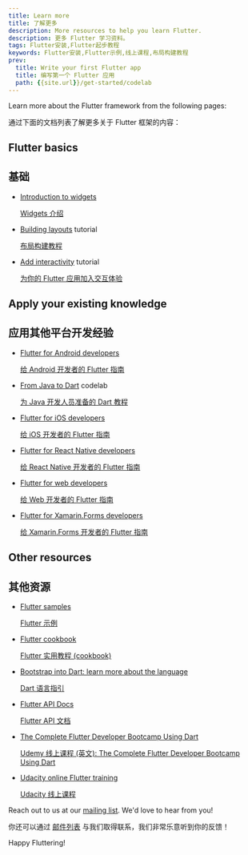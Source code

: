 ```yaml
---
title: Learn more
title: 了解更多
description: More resources to help you learn Flutter.
description: 更多 Flutter 学习资料。
tags: Flutter安装,Flutter起步教程
keywords: Flutter安装,Flutter示例,线上课程,布局构建教程
prev:
  title: Write your first Flutter app
  title: 编写第一个 Flutter 应用
  path: {{site.url}}/get-started/codelab
---
```


Learn more about the Flutter framework from the following pages:

通过下面的文档列表了解更多关于 Flutter 框架的内容：

## Flutter basics

## 基础

* [Introduction to widgets][]

  [Widgets 介绍][Introduction to widgets]

* [Building layouts][] tutorial

  [布局构建教程][Building layouts]

* [Add interactivity][] tutorial

  [为你的 Flutter 应用加入交互体验][Add interactivity]

## Apply your existing knowledge

## 应用其他平台开发经验

* [Flutter for Android developers][]

  [给 Android 开发者的 Flutter 指南][Flutter for Android developers]

* [From Java to Dart][] codelab

  [为 Java 开发人员准备的 Dart 教程][From Java to Dart]

* [Flutter for iOS developers][]

  [给 iOS 开发者的 Flutter 指南][Flutter for iOS developers]

* [Flutter for React Native developers][]

  [给 React Native 开发者的 Flutter 指南][Flutter for React Native developers]

* [Flutter for web developers][]

  [给 Web 开发者的 Flutter 指南][Flutter for web developers]

* [Flutter for Xamarin.Forms developers][]

  [给 Xamarin.Forms 开发者的 Flutter 指南][Flutter for Xamarin.Forms developers]

## Other resources

## 其他资源

* [Flutter samples][]

  [Flutter 示例][Flutter samples]

* [Flutter cookbook][]

  [Flutter 实用教程 (cookbook)][Flutter cookbook]

* [Bootstrap into Dart: learn more about the language][]

  [Dart 语言指引][Bootstrap into Dart: learn more about the language]

* [Flutter API Docs][]

  [Flutter API 文档][Flutter API Docs]

* [The Complete Flutter Developer Bootcamp Using Dart][]

  [Udemy 线上课程 (英文): The Complete Flutter Developer Bootcamp Using Dart][The Complete Flutter Developer Bootcamp Using Dart]

* [Udacity online Flutter training][]

  [Udacity 线上课程][Udacity online Flutter training]


Reach out to us at our [mailing list][]. We'd love to hear from you!

你还可以通过 [邮件列表][mailing list] 与我们取得联系，我们非常乐意听到你的反馈！

Happy Fluttering!

[Add interactivity]: {{site.url}}/development/ui/interactive
[Bootstrap into Dart: learn more about the language]: {{site.url}}/resources/bootstrap-into-dart
[Building layouts]: {{site.url}}/development/ui/layout/tutorial
[The Complete Flutter Developer Bootcamp Using Dart]: https://www.appbrewery.co/p/flutter-development-bootcamp-with-dart
[Flutter API Docs]: {{site.api}}
[Flutter cookbook]: {{site.url}}/cookbook
[Flutter for Android developers]: {{site.url}}/get-started/flutter-for/android-devs
[Flutter for iOS developers]: {{site.url}}/get-started/flutter-for/ios-devs
[Flutter for React Native developers]: {{site.url}}/get-started/flutter-for/react-native-devs
[Flutter samples]: https://flutter.github.io/samples
[Flutter for web developers]: {{site.url}}/get-started/flutter-for/web-devs
[Flutter for Xamarin.Forms developers]: {{site.url}}/get-started/flutter-for/xamarin-forms-devs
[From Java to Dart]: {{site.codelabs}}/codelabs/from-java-to-dart
[Introduction to widgets]: {{site.url}}/development/ui/widgets-intro
[mailing list]: mailto:{{site.email}}
[Udacity online Flutter training]: https://www.udacity.com/course/build-native-mobile-apps-with-flutter--ud905
